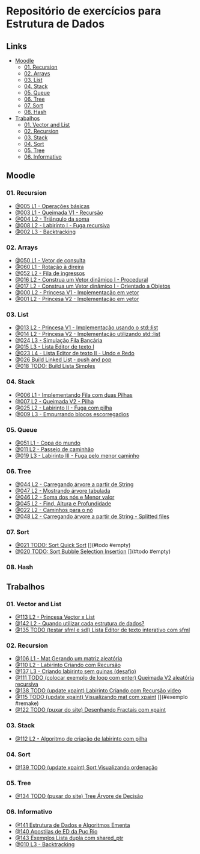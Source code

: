 
# Repositório de exercícios para Estrutura de Dados

## Links []()
<!--TOC_BEGIN-->
- [Moodle](#moodle)
    - [01. Recursion](#01-recursion)
    - [02. Arrays](#02-arrays)
    - [03. List](#03-list)
    - [04. Stack](#04-stack)
    - [05. Queue](#05-queue)
    - [06. Tree](#06-tree)
    - [07. Sort](#07-sort)
    - [08. Hash](#08-hash)
- [Trabalhos](#trabalhos)
    - [01. Vector and List](#01-vector-and-list)
    - [02. Recursion](#02-recursion)
    - [03. Stack](#03-stack)
    - [04. Sort](#04-sort)
    - [05. Tree](#05-tree)
    - [06. Informativo](#06-informativo)
<!--TOC_END-->

## Moodle

### 01. Recursion
- [@005 L1 - Operações básicas](base/005/Readme.md) 
- [@003 L1 - Queimada V1 - Recursão](base/003/Readme.md) 
- [@004 L2 - Triângulo da soma](base/004/Readme.md) 
- [@008 L2 - Labirinto I - Fuga recursiva](base/008/Readme.md) 
- [@002 L3 - Backtracking](base/002/Readme.md) 

### 02. Arrays
- [@050 L1 - Vetor de consulta](base/050/Readme.md) 
- [@060 L1 - Rotação à direira](base/060/Readme.md) 
- [@052 L2 - Fila de ingressos](base/052/Readme.md) 
- [@016 L2 - Construa um Vetor dinâmico I - Procedural](base/016/Readme.md) 
- [@017 L2 - Construa um Vetor dinâmico I - Orientado a Objetos](base/017/Readme.md) 
- [@000 L2 - Princesa V1 - Implementação em vetor](base/000/Readme.md) 
- [@001 L2 - Princesa V2 - Implementação em vetor](base/001/Readme.md) 

### 03. List
- [@013 L2 - Princesa V1 - Implementação usando o std::list](base/013/Readme.md) 
- [@014 L2 - Princesa V2 - Implementação utilizando std::list](base/014/Readme.md) 
- [@024 L3 - Simulação Fila Bancária](base/024/Readme.md) 
- [@015 L3 - Lista Editor de texto I](base/015/Readme.md) 
- [@023 L4 - Lista Editor de texto II - Undo e Redo](base/023/Readme.md) 
- [@026 Build Linked List - push and pop](base/026/Readme.md) 
- [@018 TODO: Build Lista Simples](base/018/Readme.md) 

### 04. Stack
- [@006 L1 - Implementando Fila com duas Pilhas](base/006/Readme.md) 
- [@007 L2 - Queimada V2 - Pilha](base/007/Readme.md) 
- [@025 L2 - Labirinto II - Fuga com pilha](base/025/Readme.md) 
- [@009 L3 - Empurrando blocos escorregadios](base/009/Readme.md) 

### 05. Queue
- [@051 L1 - Copa do mundo](base/051/Readme.md) 
- [@011 L2 - Passeio de caminhão](base/011/Readme.md) 
- [@019 L3 - Labirinto III - Fuga pelo menor caminho](base/019/Readme.md) 

### 06. Tree
- [@044 L2 - Carregando árvore a partir de String](base/044/Readme.md) 
- [@047 L2 - Mostrando árvore tabulada](base/047/Readme.md) 
- [@046 L2 - Soma dos nós e Menor valor](base/046/Readme.md) 
- [@045 L2 - Find, Altura e Profundidade](base/045/Readme.md) 
- [@022 L2 - Caminhos para o nó](base/022/Readme.md) 
- [@048 L2 - Carregando árvore a partir de String - Splitted files](base/048/Readme.md) 

### 07. Sort
- [@021 TODO: Sort Quick Sort](base/021/Readme.md)  [](#todo #empty)
- [@020 TODO: Sort Bubble Selection Insertion](base/020/Readme.md)  [](#todo #empty)

### 08. Hash

## Trabalhos

### 01. Vector and List
- [@113 L2 - Princesa Vector x List ](base/113/Readme.md)  [](#trabalho)
- [@142 L2 - Quando utilizar cada estrutura de dados?](base/142/Readme.md) 
- [@135 TODO (testar sfml e sdl) Lista Editor de texto interativo com sfml](base/135/Readme.md) 

### 02. Recursion
- [@106 L1 - Mat Gerando um matriz aleatória](base/106/Readme.md) 
- [@110 L2 - Labirinto Criando com Recursão](base/110/Readme.md) 
- [@137 L3 - Criando labirinto sem quinas (desafio)](base/137/Readme.md)  [](#todo)
- [@111 TODO (colocar exemplo de loop com enter) Queimada V2 aleatória recursiva](base/111/Readme.md) 
- [@138 TODO (update xpaint) Labirinto Criando com Recursão video](base/138/Readme.md) 
- [@115 TODO (update xpaint) Visualizando mat com xpaint](base/115/Readme.md)  [](#exemplo #remake)
- [@122 TODO (puxar do site) Desenhando Fractais com xpaint](base/122/Readme.md) 

### 03. Stack
- [@112 L2 - Algoritmo de criação de labirinto com pilha](base/112/Readme.md) 

### 04. Sort
- [@139 TODO (update xpaint) Sort Visualizando ordenação](base/139/Readme.md) 

### 05. Tree
- [@134 TODO (puxar do site) Tree Árvore de Decisão](base/134/Readme.md) 

### 06. Informativo
- [@141 Estrutura de Dados e Algoritmos Ementa    ](base/141/Readme.md)  [](#ready)
- [@140 Apostilas de ED da Puc Rio  ](base/140/Readme.md) 
- [@143 Exemplos  Lista dupla com shared_ptr](base/143/Readme.md) 
- [@010 L3 - Backtracking](base/010/Readme.md) 